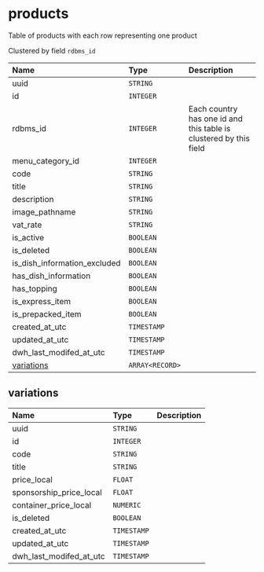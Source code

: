 # products

Table of products with each row representing one product

Clustered by field `rdbms_id`


| Name | Type | Description |
| :--- | :--- | :---        |
| uuid | `STRING` |  |
| id | `INTEGER` |  |
| rdbms_id | `INTEGER` | Each country has one id and this table is clustered by this field |
| menu_category_id | `INTEGER` |  |
| code | `STRING` |  |
| title | `STRING` |  |
| description | `STRING` |  |
| image_pathname | `STRING` |  |
| vat_rate | `STRING` |  |
| is_active | `BOOLEAN` |  |
| is_deleted | `BOOLEAN` |  |
| is_dish_information_excluded | `BOOLEAN` |  |
| has_dish_information | `BOOLEAN` |  |
| has_topping | `BOOLEAN` |  |
| is_express_item | `BOOLEAN` |  |
| is_prepacked_item | `BOOLEAN` |  |
| created_at_utc | `TIMESTAMP` |  |
| updated_at_utc | `TIMESTAMP` |  |
| dwh_last_modifed_at_utc | `TIMESTAMP` |  |
| [variations](#variations) | `ARRAY<RECORD>` |  |

## variations

| Name | Type | Description |
| :--- | :--- | :---        |
| uuid | `STRING` |  |
| id | `INTEGER` |  |
| code | `STRING` |  |
| title | `STRING` |  |
| price_local | `FLOAT` |  |
| sponsorship_price_local | `FLOAT` |  |
| container_price_local | `NUMERIC` |  |
| is_deleted | `BOOLEAN` |  |
| created_at_utc | `TIMESTAMP` |  |
| updated_at_utc | `TIMESTAMP` |  |
| dwh_last_modifed_at_utc | `TIMESTAMP` |  |
